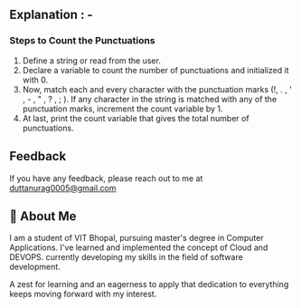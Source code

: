 ## Explanation : -

### Steps to Count the Punctuations
1. Define a string or read from the user.
2. Declare a variable to count the number of punctuations and initialized it with 0.
3. Now, match each and every character with the punctuation marks (!, . , ' , - , " , ? , ; ). If any character in the string is matched with any of the punctuation marks, increment the count variable by 1.
4. At last, print the count variable that gives the total number of punctuations.
## Feedback

If you have any feedback, please reach out to me at duttanurag0005@gmail.com


## 🚀 About Me
I am a student of VIT Bhopal, pursuing master's degree in Computer Applications.
I've learned and implemented the concept of Cloud and DEVOPS. currently developing my skills in the field of software development.

A zest for learning and an eagerness to apply that dedication to everything keeps moving forward with my interest.

